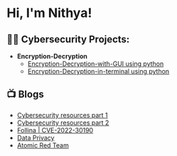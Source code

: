 <h1>Hi, I'm Nithya! </h1>



<h2>👨‍💻 Cybersecurity Projects:</h2>

- <b>Encryption-Decryption</b>
  - [Encryption-Decryption-with-GUI using python](https://github.com/Gladotta/Encryption-Decryption-with-GUI)
  - [Encryption-Decryption-in-terminal using python](https://github.com/Gladotta/Encryption-Decryption-in-terminal)
  

<h2>📺 Blogs</h2>

- [Cybersecurity resources part 1](https://www.thecybercrawler.com/post/top-5-free-resources-to-kickstart-your-cybersecurity-journey)
- [Cybersecurity resources part 2](https://www.thecybercrawler.com/post/free-resources-to-kickstart-your-cybersecurity-journey-part-02)
- [Follina | CVE-2022-30190](https://www.thecybercrawler.com/post/follina-cve-2022-30190)
- [Data Privacy](https://www.thecybercrawler.com/post/navigating-the-landscape-of-data-privacy)
- [Atomic Red Team](https://www.thecybercrawler.com/post/simulating-adversarial-attacks-using-atomic-red-team)




